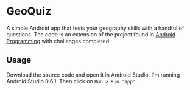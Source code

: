 # GeoQuiz

A simple Android app that tests your geography skills with a handful of questions. The code is an extension
of the project found in [Android Programming](http://www.bignerdranch.com/we-write/android-programming) with 
challenges completed.

## Usage

Download the source code and open it in Android Studio. I'm running Android Studio 0.6.1. Then click on ```Run > Run 'app'```.
